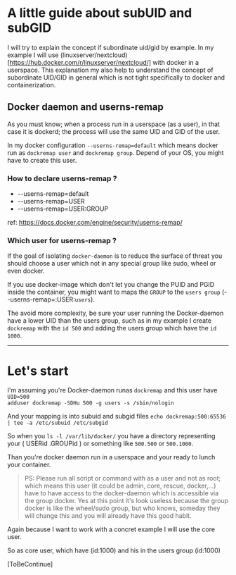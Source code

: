 # A little guide about subUID and subGID

I will try to explain the concept if subordinate uid/gid by example. In my example I will use (linuxserver/nextcloud)[https://hub.docker.com/r/linuxserver/nextcloud/] with docker in a userspace. This explanation my also help to understand the concept of subordinate UID/GID in general which is not tight specifically to docker and containerization.  

## Docker daemon and userns-remap
As you must know; when a process run in a userspace (as a user), in that case it is dockerd; the process will use the same UID and GID of the user.

In my docker configuration `--userns-remap=default` which means docker run as `dockremap user` and `dockremap group`. Depend of your OS, you might have to create this user.

### How to declare userns-remap ?  
- --userns-remap=default  
- --userns-remap=USER  
- --userns-remap=USER:GROUP  

ref: https://docs.docker.com/engine/security/userns-remap/  

### Which user for userns-remap ?
If the goal of isolating `docker-daemon` is to reduce the surface of threat you should choose a user which not in any special group like sudo, wheel or even docker.  

If you use docker-image which don't let you change the PUID and PGID inside the container, you might want to maps the `GROUP` to the `users group` (--userns-remap=:USER:`users`).

The avoid more complexity, be sure your user running the Docker-daemon have a lower UID than the users group, such as in my example I create `dockremap` with the `id 500` and adding the users group which have the `id 1000`.  

---

# Let's start
I'm assuming you're Docker-daemon runas `dockremap` and this user have `UID=500`  
`adduser dockremap -SDHu 500 -g users -s /sbin/nologin`  

And your mapping is into subuid and subgid files
`echo dockremap:500:65536 | tee -a /etc/subuid /etc/subgid`  

So when you `ls -l /var/lib/docker/`  you have a directory representing your ( USERid .GROUPid ) or something like `500.500` or `500.1000`.  

Than you're docker daemon run in a userspace and your ready to lunch your container.

> PS: Please run all script or command with as a user and not as root; which means this user (it could be admin, core, rescue, docker,...) have to have access to the docker-daemon which is accessible via the group docker.  Yes at this point it's look useless because the group docker is like the wheel/sudo group, but who knows, someday they will change this and you will already have this good habit.

Again because I want to work with a concret example I will use the core user.

So as core user, which have (id:1000) and his in the users group (id:1000)

[ToBeContinue]
